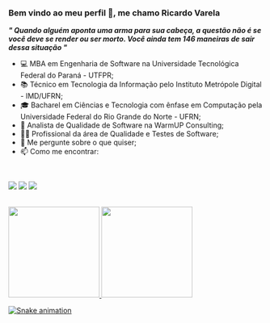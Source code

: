 ### Bem vindo ao meu perfil 👋, me chamo Ricardo Varela

<b><i>" Quando alguém aponta uma arma para sua cabeça, a questão não é se você deve se render ou ser morto. Você ainda tem 146 maneiras de sair dessa situação "</b></i>

- 💻 MBA em Engenharia de Software na Universidade Tecnológica Federal do Paraná - UTFPR;
- 📚 Técnico em Tecnologia da Informação pelo Instituto Metrópole Digital - IMD/UFRN;
- 🎓 Bacharel em Ciências e Tecnologia com ênfase em Computação pela Universidade Federal do Rio Grande do Norte - UFRN;
- 💼 Analista de Qualidade de Software na WarmUP Consulting;
- 👩‍💻 Profissional da área de Qualidade e Testes de Software;
- 💬 Me pergunte sobre o que quiser;
- 📫 Como me encontrar:
<br>

<a href="mailto:ricardomvvarela@gmail.com"><img src="https://camo.githubusercontent.com/571384769c09e0c66b45e39b5be70f68f552db3e2b2311bc2064f0d4a9f5983b/68747470733a2f2f696d672e736869656c64732e696f2f62616467652f476d61696c2d4431343833363f7374796c653d666f722d7468652d6261646765266c6f676f3d676d61696c266c6f676f436f6c6f723d7768697465" data-canonical-src="https://img.shields.io/badge/Gmail-D14836?style=for-the-badge&amp;logo=gmail&amp;logoColor=white" style="max-width: 100%;"></a> <a href="https://www.linkedin.com/in/ricardomvv" rel="nofollow"><img src="https://camo.githubusercontent.com/c00f87aeebbec37f3ee0857cc4c20b21fefde8a96caf4744383ebfe44a47fe3f/68747470733a2f2f696d672e736869656c64732e696f2f62616467652f2d4c696e6b6564496e2d2532333030373742353f7374796c653d666f722d7468652d6261646765266c6f676f3d6c696e6b6564696e266c6f676f436f6c6f723d7768697465" data-canonical-src="https://img.shields.io/badge/-LinkedIn-%230077B5?style=for-the-badge&amp;logo=linkedin&amp;logoColor=white" style="max-width: 100%;"></a>
<a href="https://instagram.com/ricvarela" target="_blank"><img src="https://img.shields.io/badge/-Instagram-%23E4405F?style=for-the-badge&logo=instagram&logoColor=white" target="_blank"></a>

<br />

<div>
  <a href="https://github.com/ricardomvv">
  <img height="180em" src="https://github-readme-stats.vercel.app/api?username=ricardomvv&show_icons=true&theme=default&include_all_commits=true&count_private=true"/>
  <img height="180em" src="https://github-readme-stats.vercel.app/api/top-langs/?username=ricardomvv&layout=compact&langs_count=7&theme=default"/>
</div>
  
 ![Snake animation](https://github.com/ricardomvv/ricardomvv/blob/output/github-contribution-grid-snake.svg)
 
